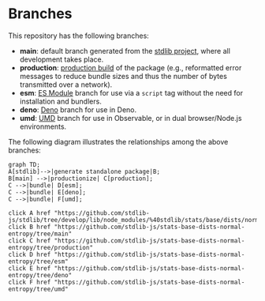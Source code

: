 <!--

@license Apache-2.0

Copyright (c) 2022 The Stdlib Authors.

Licensed under the Apache License, Version 2.0 (the "License");
you may not use this file except in compliance with the License.
You may obtain a copy of the License at

    http://www.apache.org/licenses/LICENSE-2.0

Unless required by applicable law or agreed to in writing, software
distributed under the License is distributed on an "AS IS" BASIS,
WITHOUT WARRANTIES OR CONDITIONS OF ANY KIND, either express or implied.
See the License for the specific language governing permissions and
limitations under the License.

-->

# Branches

This repository has the following branches:

-   **main**: default branch generated from the [stdlib project][stdlib-url], where all development takes place.
-   **production**: [production build][production-url] of the package (e.g., reformatted error messages to reduce bundle sizes and thus the number of bytes transmitted over a network).
-   **esm**: [ES Module][esm-url] branch for use via a `script` tag without the need for installation and bundlers.
-   **deno**: [Deno][deno-url] branch for use in Deno.
-   **umd**: [UMD][umd-url] branch for use in Observable, or in dual browser/Node.js environments.

The following diagram illustrates the relationships among the above branches:

```mermaid
graph TD;
A[stdlib]-->|generate standalone package|B;
B[main] -->|productionize| C[production];
C -->|bundle| D[esm];
C -->|bundle| E[deno];
C -->|bundle| F[umd];

click A href "https://github.com/stdlib-js/stdlib/tree/develop/lib/node_modules/%40stdlib/stats/base/dists/normal/entropy"
click B href "https://github.com/stdlib-js/stats-base-dists-normal-entropy/tree/main"
click C href "https://github.com/stdlib-js/stats-base-dists-normal-entropy/tree/production"
click D href "https://github.com/stdlib-js/stats-base-dists-normal-entropy/tree/esm"
click E href "https://github.com/stdlib-js/stats-base-dists-normal-entropy/tree/deno"
click F href "https://github.com/stdlib-js/stats-base-dists-normal-entropy/tree/umd"
```

[stdlib-url]: https://github.com/stdlib-js/stdlib/tree/develop/lib/node_modules/%40stdlib/stats/base/dists/normal/entropy
[production-url]: https://github.com/stdlib-js/stats-base-dists-normal-entropy/tree/production
[deno-url]: https://github.com/stdlib-js/stats-base-dists-normal-entropy/tree/deno
[umd-url]: https://github.com/stdlib-js/stats-base-dists-normal-entropy/tree/umd
[esm-url]: https://github.com/stdlib-js/stats-base-dists-normal-entropy/tree/esm